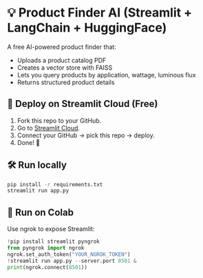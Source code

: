 # 💡 Product Finder AI (Streamlit + LangChain + HuggingFace)

A free AI-powered product finder that:
- Uploads a product catalog PDF
- Creates a vector store with FAISS
- Lets you query products by application, wattage, luminous flux
- Returns structured product details

## 🚀 Deploy on Streamlit Cloud (Free)
1. Fork this repo to your GitHub.
2. Go to [Streamlit Cloud](https://streamlit.io/cloud).
3. Connect your GitHub → pick this repo → deploy.
4. Done! 🎉

## 🛠 Run locally
```bash
pip install -r requirements.txt
streamlit run app.py
```

## 🧪 Run on Colab
Use ngrok to expose Streamlit:
```python
!pip install streamlit pyngrok
from pyngrok import ngrok
ngrok.set_auth_token("YOUR_NGROK_TOKEN")
!streamlit run app.py --server.port 8501 &
print(ngrok.connect(8501))
```
